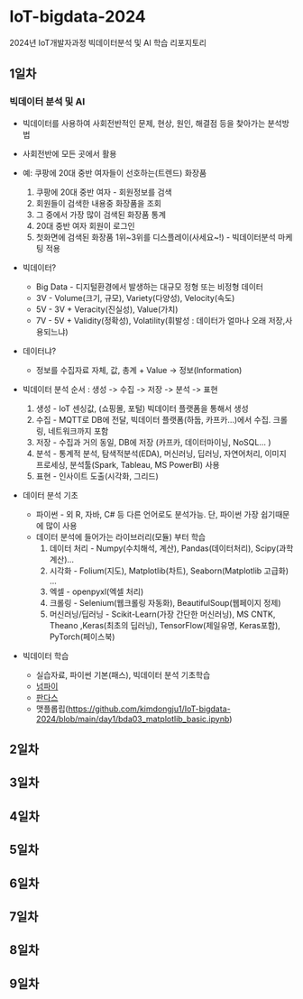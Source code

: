 # IoT-bigdata-2024
2024년 IoT개발자과정 빅데이터분석 및 AI 학습 리포지토리

## 1일차

### 빅데이터 분석 및 AI
- 빅데이터를 사용하여 사회전반적인 문제, 현상, 원인, 해결점 등을 찾아가는 분석방법 
- 사회전반에 모든 곳에서 활용 
- 예: 쿠팡에 20대 중반 여자들이 선호하는(트렌드) 화장품 
    1. 쿠팡에 20대 중반 여자 - 회원정보를 검색
    2. 회원들이 검색한 내용중 화장품을 조회
    3. 그 중에서 가장 많이 검색된 화장품 통계
    4. 20대 중반 여자 회원이 로그인
    5. 첫화면에 검색된 화장품 1위~3위를 디스플레이(사세요~!) - 빅데이터분석 마케팅 적용

- 빅데이터?
    - Big Data - 디지털환경에서 발생하는 대규모 정형 또는 비정형 데이터
    - 3V - Volume(크기, 규모), Variety(다양성), Velocity(속도)
    - 5V - 3V + Veracity(진실성), Value(가치)
    - 7V - 5V + Validity(정확성), Volatility(휘발성 : 데이터가 얼마나 오래 저장,사용되느냐)

- 데이터냐?
    - 정보를 수집자료 자체, 값, 총계 + Value -> 정보(Information)

- 빅데이터 분석 순서 : 생성 -> 수집 -> 저장 -> 분석 -> 표현
    1. 생성 - IoT 센싱값, (쇼핑몰, 포털) 빅데이터 플랫폼을 통해서 생성
    2. 수집 - MQTT로 DB에 전달, 빅데이터 플랫폼(하둡, 카프카...)에서 수집. 크롤링, 네트워크까지 포함
    3. 저장 - 수집과 거의 동일, DB에 저장 (카프카, 데이터마이닝, NoSQL... )
    4. 분석 - 통계적 분석, 탐색적분석(EDA), 머신러닝, 딥러닝, 자연어처리, 이미지프로세싱, 분석툴(Spark, Tableau, MS PowerBI) 사용
    5. 표현 - 인사이트 도출(시각화, 그리드)

- 데이터 분석 기초
    - 파이썬 - 외 R, 자바, C# 등 다른 언어로도 분석가능. 단, 파이썬 가장 쉽기때문에 많이 사용
    - 데이터 분석에 들어가는 라이브러리(모듈) 부터 학습
        1. 데이터 처리 - Numpy(수치해석, 계산), Pandas(데이터처리), Scipy(과학계산)...
        2. 시각화 - Folium(지도), Matplotlib(차트), Seaborn(Matplotlib 고급화) ...
        3. 엑셀 - openpyxl(엑셀 처리)
        4. 크롤링 - Selenium(웹크롤링 자동화), BeautifulSoup(웹페이지 정제)
        5. 머신러닝/딥러닝 - Scikit-Learn(가장 간단한 머신러닝), MS CNTK, Theano ,Keras(최초의 딥러닝), TensorFlow(제일유명, Keras포함), PyTorch(페이스북)

- 빅데이터 학습 
    - 실습자료, 파이썬 기본(패스), 빅데이터 분석 기초학습
    - [넘파이](https://github.com/kimdongju1/IoT-bigdata-2024/blob/main/day1/bda01_numpy_basic.ipynb)
    - [판다스](https://github.com/kimdongju1/IoT-bigdata-2024/blob/main/day1/bad02_pandas_basic.ipynb)
    - 맷플롭립(https://github.com/kimdongju1/IoT-bigdata-2024/blob/main/day1/bda03_matplotlib_basic.ipynb)

## 2일차

## 3일차

## 4일차

## 5일차

## 6일차

## 7일차

## 8일차

## 9일차